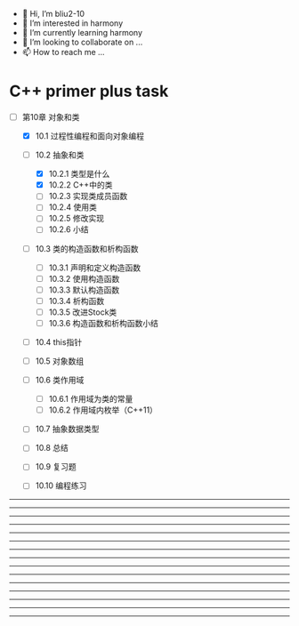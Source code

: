 
* 👋 Hi, I’m bliu2-10
* 👀 I’m interested in harmony
* 🌱 I’m currently learning harmony
* 💞️ I’m looking to collaborate on ...
* 📫 How to reach me ...



# C++ primer plus task

- [ ] 第10章 对象和类
  - [x] 10.1 过程性编程和面向对象编程
  - [ ] 10.2 抽象和类
    - [x] 10.2.1 类型是什么
    - [x] 10.2.2 C++中的类
    - [ ] 10.2.3 实现类成员函数
    - [ ] 10.2.4 使用类
    - [ ] 10.2.5 修改实现
    - [ ] 10.2.6 小结
  - [ ] 10.3 类的构造函数和析构函数
    - [ ] 10.3.1 声明和定义构造函数
    - [ ] 10.3.2 使用构造函数
    - [ ] 10.3.3 默认构造函数
    - [ ] 10.3.4 析构函数
    - [ ] 10.3.5 改进Stock类
    - [ ] 10.3.6 构造函数和析构函数小结
  - [ ] 10.4 this指针
  - [ ] 10.5 对象数组
  - [ ] 10.6 类作用域
    - [ ] 10.6.1 作用域为类的常量
    - [ ] 10.6.2 作用域内枚举（C++11）
  - [ ] 10.7 抽象数据类型
  - [ ] 10.8 总结
  - [ ] 10.9 复习题
  - [ ] 10.10 编程练习





---
---
---
---
---
---
---
---
---
---
---
---
---
---
---
